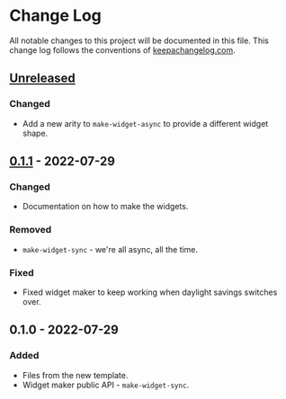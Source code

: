 # Change Log
All notable changes to this project will be documented in this file. This change log follows the conventions of [keepachangelog.com](http://keepachangelog.com/).

## [Unreleased]
### Changed
- Add a new arity to `make-widget-async` to provide a different widget shape.

## [0.1.1] - 2022-07-29
### Changed
- Documentation on how to make the widgets.

### Removed
- `make-widget-sync` - we're all async, all the time.

### Fixed
- Fixed widget maker to keep working when daylight savings switches over.

## 0.1.0 - 2022-07-29
### Added
- Files from the new template.
- Widget maker public API - `make-widget-sync`.

[Unreleased]: https://sourcehost.site/your-name/clojure-bank/compare/0.1.1...HEAD
[0.1.1]: https://sourcehost.site/your-name/clojure-bank/compare/0.1.0...0.1.1
